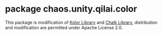 # package chaos.unity.qilai.color

This package is modification of [Kolor Library](https://github.com/ziggy42/kolor) and 
[Chalk Library](https://github.com/tomas-langer/chalk), distribution and modification 
are permitted under Apache License 2.0.
